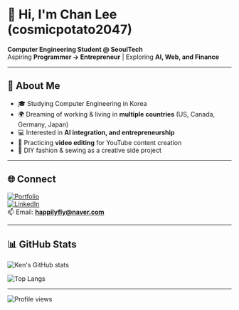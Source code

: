 # 👋 Hi, I'm Chan Lee (cosmicpotato2047)

**Computer Engineering Student @ SeoulTech**  
Aspiring **Programmer → Entrepreneur** | Exploring **AI, Web, and Finance**

---

## 🌱 About Me
- 🎓 Studying Computer Engineering in Korea  
- 🌍 Dreaming of working & living in **multiple countries** (US, Canada, Germany, Japan)  
- 💻 Interested in **AI integration, and entrepreneurship**  
- 🎥 Practicing **video editing** for YouTube content creation  
- 🧵 DIY fashion & sewing as a creative side project  

---

## 🌐 Connect
[![Portfolio](https://img.shields.io/badge/Portfolio-Website-green?logo=githubpages)](https://cosmicpotato2047.github.io)  
[![LinkedIn](https://img.shields.io/badge/LinkedIn-Profile-blue?logo=linkedin)](https://linkedin.com/in/chanhee-lee-026939355/)  
📫 Email: **happilyfly@naver.com**

---

## 📊 GitHub Stats
![Ken's GitHub stats](https://github-readme-stats.vercel.app/api?username=cosmicpotato2047&show_icons=true&theme=tokyonight)  

![Top Langs](https://github-readme-stats.vercel.app/api/top-langs/?username=cosmicpotato2047&layout=compact&theme=tokyonight)

---

![Profile views](https://komarev.com/ghpvc/?username=cosmicpotato2047&label=Profile%20views&color=0e75b6&style=flat)
